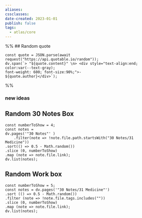 ```yaml
---
aliases: 
cssclasses: 
date-created: 2023-01-01
publish: false
tags:
  - atlas/core
---
```

%% ## Random quote
```dataviewjs
const quote = JSON.parse(await
request("https://api.quotable.io/random"));
dv.span(`> "${quote.content}" \n> <div style="text-align:end;
color:var(--text-gray);
font-weight: 600; font-size:90%;">-
${quote.author}</div>`);
```
 %%
 
 ###  new ideas 
 

## Random 30 Notes Box
```dataviewjs
const numberToShow = 4;
const notes =
dv.pages('"30 Notes"' )
    .filter(note => !note.file.path.startsWith("30 Notes/31 Medicine"))
.sort(() => 0.5 - Math.random())
.slice (0, numberToShow)
.map (note => note.file.link);
dv.list(notes);
```

## Random Work box 
```dataviewjs
const numberToShow = 5;
const notes = dv.pages('"30 Notes/31 Medicine"')
.sort (() => 0.5 - Math.random())
.filter (note => !note.file.tags.includes(""))
.slice (0, numberToShow)
.map (note => note.file.link);
dv.list(notes);
```

